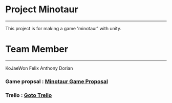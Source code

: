 # Project Minotaur
----------------------------------------

This project is for making a game 'minotaur' with unity.

# Team Member
----------------------------------------
KoJaeWon
Felix
Anthony
Dorian
### Game propsal : [Minotaur Game Proposal](https://github.com/ICU222/GameDesign_Minotaur/blob/main/Game%20Proposal.pdf)

### Trello : [Goto Trello](https://trello.com/b/1rxUg1hP/game-project)
